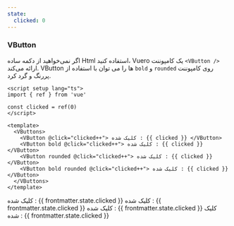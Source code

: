 ```yaml
---
state:
  clicked: 0
---
```


### VButton

اگر نمی‌خواهید از دکمه ساده Html استفاده کنید، Vuero یک کامپوننت `<VButton />` ارائه می‌کند.
VButton ها را می توان با استفاده از `bold` و `rounded` روی کامپوننت پررنگ و گرد کرد.

<!--code-->

```vue
<script setup lang="ts">
import { ref } from 'vue'

const clicked = ref(0)
</script>

<template>
  <VButtons>
    <VButton @click="clicked++"> کلیک شده : {{ clicked }} </VButton>
    <VButton bold @click="clicked++"> کلیک شده : {{ clicked }} </VButton>
    <VButton rounded @click="clicked++"> کلیک شده : {{ clicked }} </VButton>
    <VButton bold rounded @click="clicked++"> کلیک شده : {{ clicked }} </VButton>
  </VButtons>
</template>
```

<!--/code-->

<!--example-->

<VButtons>
  <VButton @click="frontmatter.state.clicked++">
  کلیک شده : {{ frontmatter.state.clicked }}
  </VButton>
  <VButton bold @click="frontmatter.state.clicked++">
  کلیک شده : {{ frontmatter.state.clicked }}
  </VButton>
  <VButton rounded @click="frontmatter.state.clicked++">
  کلیک شده : {{ frontmatter.state.clicked }}
  </VButton>
  <VButton bold rounded @click="frontmatter.state.clicked++">
  کلیک شده : {{ frontmatter.state.clicked }}
  </VButton>
</VButtons>

<!--/example-->
